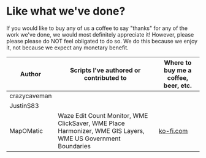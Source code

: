 # Like what we've done?
If you would like to buy any of us a coffee to say "thanks" for any of the work we've done, we would most definitely appreciate it!  However, please please please do NOT feel obligated to do so.  We do this because we enjoy it, not because we expect any monetary benefit.


| Author    | Scripts I've authored or contributed to | Where to buy me a coffee, beer, etc. |
|-----------|--------------------------------------------|--------------------------------------|
|crazycaveman|||
| JustinS83 |||
| MapOMatic | Waze Edit Count Monitor, WME ClickSaver, WME Place Harmonizer, WME GIS Layers, WME US Government Boundaries |[ko-fi.com](https://ko-fi.com/mapomatic)|
